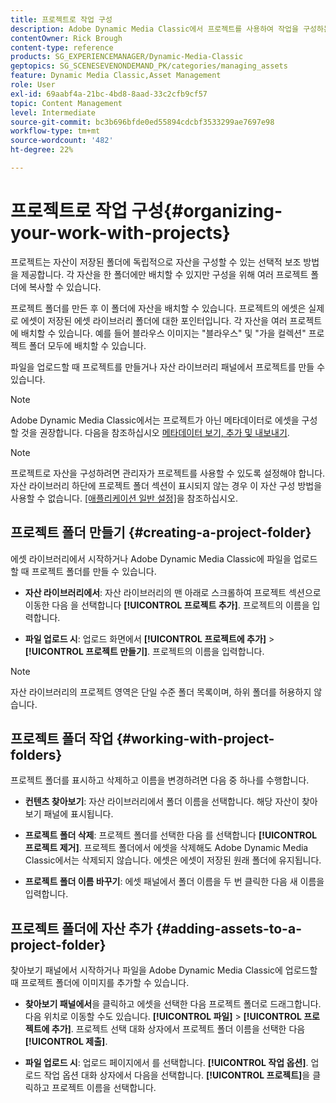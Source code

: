 ```yaml
---
title: 프로젝트로 작업 구성
description: Adobe Dynamic Media Classic에서 프로젝트를 사용하여 작업을 구성하는 방법에 대해 알아봅니다.
contentOwner: Rick Brough
content-type: reference
products: SG_EXPERIENCEMANAGER/Dynamic-Media-Classic
geptopics: SG_SCENESEVENONDEMAND_PK/categories/managing_assets
feature: Dynamic Media Classic,Asset Management
role: User
exl-id: 69aabf4a-21bc-4bd8-8aad-33c2cfb9cf57
topic: Content Management
level: Intermediate
source-git-commit: bc3b696bfde0ed55894cdcbf3533299ae7697e98
workflow-type: tm+mt
source-wordcount: '482'
ht-degree: 22%

---
```


# 프로젝트로 작업 구성{#organizing-your-work-with-projects}

프로젝트는 자산이 저장된 폴더에 독립적으로 자산을 구성할 수 있는 선택적 보조 방법을 제공합니다. 각 자산을 한 폴더에만 배치할 수 있지만 구성을 위해 여러 프로젝트 폴더에 복사할 수 있습니다.

프로젝트 폴더를 만든 후 이 폴더에 자산을 배치할 수 있습니다. 프로젝트의 에셋은 실제로 에셋이 저장된 에셋 라이브러리 폴더에 대한 포인터입니다. 각 자산을 여러 프로젝트에 배치할 수 있습니다. 예를 들어 블라우스 이미지는 &quot;블라우스&quot; 및 &quot;가을 컬렉션&quot; 프로젝트 폴더 모두에 배치할 수 있습니다.

파일을 업로드할 때 프로젝트를 만들거나 자산 라이브러리 패널에서 프로젝트를 만들 수 있습니다.

>[!NOTE]
>
>Adobe Dynamic Media Classic에서는 프로젝트가 아닌 메타데이터로 에셋을 구성할 것을 권장합니다. 다음을 참조하십시오 [메타데이터 보기, 추가 및 내보내기](viewing-adding-exporting-metadata.md).

>[!NOTE]
>
>프로젝트로 자산을 구성하려면 관리자가 프로젝트를 사용할 수 있도록 설정해야 합니다. 자산 라이브러리 하단에 프로젝트 폴더 섹션이 표시되지 않는 경우 이 자산 구성 방법을 사용할 수 없습니다. [[애플리케이션 일반 설정]](application-setup.md#general-settings)을 참조하십시오.

## 프로젝트 폴더 만들기 {#creating-a-project-folder}

에셋 라이브러리에서 시작하거나 Adobe Dynamic Media Classic에 파일을 업로드할 때 프로젝트 폴더를 만들 수 있습니다.

* **자산 라이브러리에서**: 자산 라이브러리의 맨 아래로 스크롤하여 프로젝트 섹션으로 이동한 다음 을 선택합니다 **[!UICONTROL 프로젝트 추가]**. 프로젝트의 이름을 입력합니다.

* **파일 업로드 시**: 업로드 화면에서 **[!UICONTROL 프로젝트에 추가]** > **[!UICONTROL 프로젝트 만들기]**. 프로젝트의 이름을 입력합니다.

>[!NOTE]
>
>자산 라이브러리의 프로젝트 영역은 단일 수준 폴더 목록이며, 하위 폴더를 허용하지 않습니다.

## 프로젝트 폴더 작업 {#working-with-project-folders}

프로젝트 폴더를 표시하고 삭제하고 이름을 변경하려면 다음 중 하나를 수행합니다.

* **컨텐츠 찾아보기**: 자산 라이브러리에서 폴더 이름을 선택합니다. 해당 자산이 찾아보기 패널에 표시됩니다.

* **프로젝트 폴더 삭제**: 프로젝트 폴더를 선택한 다음 를 선택합니다 **[!UICONTROL 프로젝트 제거]**. 프로젝트 폴더에서 에셋을 삭제해도 Adobe Dynamic Media Classic에서는 삭제되지 않습니다. 에셋은 에셋이 저장된 원래 폴더에 유지됩니다.

* **프로젝트 폴더 이름 바꾸기**: 에셋 패널에서 폴더 이름을 두 번 클릭한 다음 새 이름을 입력합니다.

## 프로젝트 폴더에 자산 추가 {#adding-assets-to-a-project-folder}

찾아보기 패널에서 시작하거나 파일을 Adobe Dynamic Media Classic에 업로드할 때 프로젝트 폴더에 이미지를 추가할 수 있습니다.

* **찾아보기 패널에서**&#x200B;을 클릭하고 에셋을 선택한 다음 프로젝트 폴더로 드래그합니다. 다음 위치로 이동할 수도 있습니다. **[!UICONTROL 파일]** > **[!UICONTROL 프로젝트에 추가]**. 프로젝트 선택 대화 상자에서 프로젝트 폴더 이름을 선택한 다음 **[!UICONTROL 제출]**.

* **파일 업로드 시**: 업로드 페이지에서 를 선택합니다. **[!UICONTROL 작업 옵션]**. 업로드 작업 옵션 대화 상자에서 다음을 선택합니다. **[!UICONTROL 프로젝트]**&#x200B;을 클릭하고 프로젝트 이름을 선택합니다.
